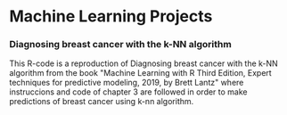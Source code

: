 # Machine Learning Projects 

### Diagnosing breast cancer with the k-NN algorithm
This R-code is a reproduction of Diagnosing breast cancer with the k-NN algorithm from the book "Machine Learning with R
Third Edition, Expert techniques for predictive modeling, 2019, by Brett Lantz" where instruccions and code of chapter 3 are followed in order to make predictions of breast cancer using k-nn algorithm.
